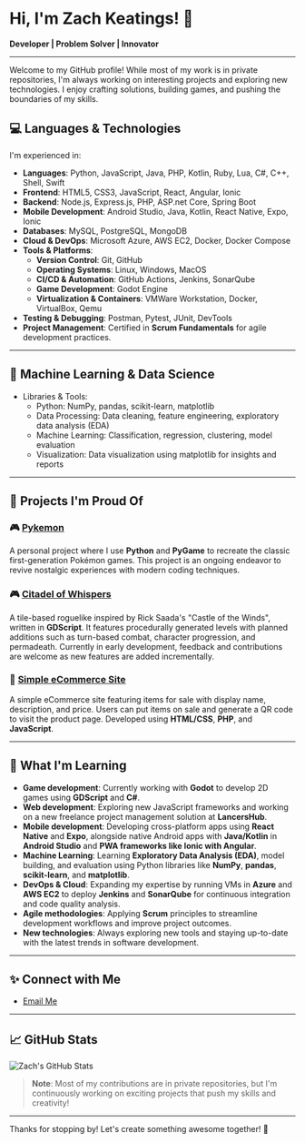 # Hi, I'm Zach Keatings! 👋

**Developer | Problem Solver | Innovator**

---

Welcome to my GitHub profile! While most of my work is in private repositories, I'm always working on interesting projects and exploring new technologies. I enjoy crafting solutions, building games, and pushing the boundaries of my skills.

## 💻 Languages & Technologies

I'm experienced in:

- **Languages**: Python, JavaScript, Java, PHP, Kotlin, Ruby, Lua, C#, C++, Shell, Swift
- **Frontend**: HTML5, CSS3, JavaScript, React, Angular, Ionic
- **Backend**: Node.js, Express.js, PHP, ASP.net Core, Spring Boot
- **Mobile Development**: Android Studio, Java, Kotlin, React Native, Expo, Ionic
- **Databases**: MySQL, PostgreSQL, MongoDB
- **Cloud & DevOps**: Microsoft Azure, AWS EC2, Docker, Docker Compose
- **Tools & Platforms**:
  - **Version Control**: Git, GitHub
  - **Operating Systems**: Linux, Windows, MacOS
  - **CI/CD & Automation**: GitHub Actions, Jenkins, SonarQube
  - **Game Development**: Godot Engine
  - **Virtualization & Containers**: VMWare Workstation, Docker, VirtualBox, Qemu
- **Testing & Debugging**: Postman, Pytest, JUnit, DevTools
- **Project Management**: Certified in **Scrum Fundamentals** for agile development practices.

---

## 🤖 Machine Learning & Data Science

 - Libraries & Tools:
    - Python: NumPy, pandas, scikit-learn, matplotlib
    - Data Processing: Data cleaning, feature engineering, exploratory data analysis (EDA)
    - Machine Learning: Classification, regression, clustering, model evaluation
    - Visualization: Data visualization using matplotlib for insights and reports

---

## 🔧 Projects I'm Proud Of

### 🎮 [Pykemon](https://github.com/ZacharyKeatings/Pykemon)
A personal project where I use **Python** and **PyGame** to recreate the classic first-generation Pokémon games. This project is an ongoing endeavor to revive nostalgic experiences with modern coding techniques.

### 🎮 [Citadel of Whispers](https://github.com/ZacharyKeatings/Citadel-of-Whispers)
A tile-based roguelike inspired by Rick Saada's "Castle of the Winds", written in **GDScript**. It features procedurally generated levels with planned additions such as turn-based combat, character progression, and permadeath. Currently in early development, feedback and contributions are welcome as new features are added incrementally.


### 🛒 [Simple eCommerce Site](https://github.com/ZacharyKeatings/simple-ecommerce-site) 
A simple eCommerce site featuring items for sale with display name, description, and price. Users can put items on sale and generate a QR code to visit the product page. Developed using **HTML/CSS**, **PHP**, and **JavaScript**.

---

## 🌱 What I'm Learning

- **Game development**: Currently working with **Godot** to develop 2D games using **GDScript** and **C#**.
- **Web development**: Exploring new JavaScript frameworks and working on a new freelance project management solution at **LancersHub**.
- **Mobile development**: Developing cross-platform apps using **React Native** and **Expo**, alongside native Android apps with **Java/Kotlin** in **Android Studio** and **PWA frameworks like Ionic with Angular**.
- **Machine Learning**: Learning **Exploratory Data Analysis (EDA)**, model building, and evaluation using Python libraries like **NumPy**, **pandas**, **scikit-learn**, and **matplotlib**.
- **DevOps & Cloud**: Expanding my expertise by running VMs in **Azure** and **AWS EC2** to deploy **Jenkins** and **SonarQube** for continuous integration and code quality analysis.
- **Agile methodologies**: Applying **Scrum** principles to streamline development workflows and improve project outcomes.
- **New technologies**: Always exploring new tools and staying up-to-date with the latest trends in software development.

---

## ✨ Connect with Me

- [Email Me](mailto:zachary.keatings@gmail.com)

---

## 📈 GitHub Stats

![Zach's GitHub Stats](https://github-readme-stats.vercel.app/api?username=zacharykeatings&show_icons=true&theme=radical)

> **Note**: Most of my contributions are in private repositories, but I'm continuously working on exciting projects that push my skills and creativity!

---

Thanks for stopping by! Let's create something awesome together! 🚀


